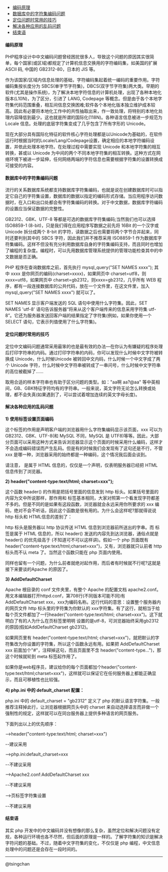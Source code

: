 <!-- TOC -->

- [编码原理](#编码原理)
- [数据库中的字符集编码问题](#数据库中的字符集编码问题)
- [定位问题时常用的技巧](#定位问题时常用的技巧)
- [解决各种应用的乱码问题](#解决各种应用的乱码问题)
- [结束语](#结束语)

<!-- /TOC -->
#### 编码原理 ####

PHP程序设计中中文编码问题曾经困扰很多人，导致这个问题的原因其实很简单，每个国家(或区域)都规定了计算机信息交换用的字符编码集，如美国的扩展 ASCII 码, 中国的 GB2312-80，日本的 JIS 等。

作为该国家/区域内信息处理的基础，字符编码集起着统一编码的重要作用。字符编码集按长度分为 SBCS(单字节字符集)，DBCS(双字节字符集)两大类。早期的软件(尤其是操作系统)，为了解决本地字符信息的计算机处理，出现了各种本地化版本(L10N)，为了区分，引进了 LANG, Codepage 等概念。但是由于各个本地字符集代码范围重叠，相互间信息交换困难;软件各个本地化版本独立维护成本较高。因此有必要将本地化工作中的共性抽取出来，作一致处理，将特别的本地化处理内容降低到最少。这也就是所谓的国际化(118N)。各种语言信息被进一步规范为 Locale 信息。处理的底层字符集变成了几乎包含了所有字形的 Unicode。

现在大部分具有国际化特征的软件核心字符处理都是以Unicode为基础的，在软件运行时根据当时的Locale/Lang/Codepage设置，确定相应的本地字符编码设置，并依此处理本地字符。在处理过程中需要实现 Unicode 和本地字符集的相互转换，甚或以 Unicode 为中间的两个不同本地字符集的相互转换。这种方式在网络环境下被进一步延伸，任何网络两端的字符信息也需要根据字符集的设置转换成可接受的内容。

#### 数据库中的字符集编码问题 ####

流行的关系数据库系统都支持数据库字符集编码，也就是说在创建数据库时可以指定它自己的字符集设置，数据库的数据以指定的编码形式存储。当应用程序访问数据时，在入口和出口处都会有字符集编码的转换。对于中文数据，数据库字符编码的设置应当保证数据的完整性。

GB2312、GBK、UTF-8 等都是可选的数据库字符集编码;当然我们也可以选择 ISO8859-1 (8-bit)，只是我们得在应用程序写数据之前先将 16Bit 的一个汉字或 Unicode 拆分成两个 8-bit 的字符，读数据之后也需要将两个字节合并起来，同时还要判别其中的 SBCS 字符，因此我们并不推荐采用 ISO8859-1 作为数据库字符集编码。这样不但没有充分利用数据库自身的字符集编码支持，而且同时也增加了编程的复杂度。编程时，可以先用数据库管理系统提供的管理功能检查其中的中文数据是否正确。

PHP 程序在查询数据库之前，首先执行 mysql_query("SET NAMES xxxx"); 其中 xxxx 是你网页的编码(charset=xxxx)，如果网页中 charset=utf8，则 xxxx=utf8，如果网页中 charset=gb2312，则xxxx=gb2312，几乎所有 WEB 程序，都有一段连接数据库的公共代码，放在一个文件里，在这文件里，加入 mysql_query("SET NAMES xxxx") 就可以了。

SET NAMES 显示客户端发送的 SQL 语句中使用什么字符集。因此，SET NAMES 'utf-8' 语句告诉服务器“将来从这个客户端传来的信息采用字符集 utf-8”。它还为服务器发送回客户端的结果指定了字符集(例如，如果你使用一个 SELECT 语句，它表示列值使用了什么字符集)。

#### 定位问题时常用的技巧 ####

定位中文编码问题通常采用最笨的也是最有效的办法―在你认为有嫌疑的程序处理后打印字符串的内码。通过打印字符串的内码，你可以发现什么时候中文字符被转换成 Unicode，什么时候Unicode 被转回中文内码，什么时候一个中文字成了两个 Unicode 字符，什么时候中文字符串被转成了一串问号，什么时候中文字符串的高位被截掉了……

取用合适的样本字符串也有助于区分问题的类型。如："aa啊 aa?@aa" 等中英相间，GB、GBK特征字符均有的字符串。一般来说，英文字符无论怎么转换或处理，都不会失真(如果遇到了，可以尝试着增加连续的英文字母长度)。

#### 解决各种应用的乱码问题 ####

**1) 使用标签设置页面编码**

这个标签的作用是声明客户端的浏览器用什么字符集编码显示该页面，xxx 可以为 GB2312、GBK、UTF-8(和 MySQL 不同，MySQL 是 UTF8)等等。因此，大部分页面可以采用这种方式来告诉浏览器显示这个页面的时候采用什么编码，这样才不会造成编码错误而产生乱码。但是有的时候我们会发现有了这句还是不行，不管 xxx 是哪一种，浏览器采用的始终都是一种编码，这个情况我后面会谈到。

请注意， 是属于 HTML 信息的，仅仅是一个声明，仅表明服务器已经把 HTML 信息传到了浏览器。

**2) header("content-type:text/html; charset=xxx");**

这个函数 header() 的作用是把括号里面的信息发到 http 标头。如果括号里面的内容为文中所说那样，那作用和 标签基本相同，大家对照第一个看发现字符都差不多的。但是不同的是如果有这段函数，浏览器就会永远采用你所要求的 xxx 编码，绝对不会不听话，因此这个函数是很有用的。为什么会这样呢?那就得说说 http 标头和 HTML信息的差别了：

http 标头是服务器以 http 协议传送 HTML 信息到浏览器前所送出的字串。而 标签是属于 HTML 信息的，所以 header() 发送的内容先到达浏览器，通俗点就是 header() 的优先级高于 (不知道可不可以这样讲)。假如一个 php 页面既有header("content-type:text/html;charset=xxx")，又有，浏览器就只认前者 http 标头而不认 meta 了。当然这个函数只能在 php 页面内使用。

同样也留有一个问题，为什么前者就绝对起作用，而后者有时候就不行呢?这就是接下来要谈的Apache 的原因了。

**3) AddDefaultCharset**

Apache 根目录的 conf 文件夹里，有整个 Apache 的配置文档 apache2.conf。　　用文本编辑器打开httpd.conf，第708行(不同版本可能不同)有 AddDefaultCharset xxx，xxx为编码名称。这行代码的意思：设置整个服务器内的网页文件 http 标头里的字符集为你默认的 xxx字符集。有了这行，就相当于给每个页文件都加了一行header("content-type:text/html; charset=xxx")。这下就明白了有的人为什么在页标签里明明 设置的是utf-8，可浏览器始终采用gb2312的原因(假如AddDefaultCharset gb2312)。

如果网页里有 header("content-type:text/html; charset=xxx")，就把默认的字符集改为你设置的字符集，所以这个函数永远有用。如果把 AddDefaultCharset xxx 前面加个"#"，注释掉这句，而且页面里不含 header("content-type…")，那这个时候就轮到 meta 标签起作用了。

如果你是web程序员，建议给你的每个页面都加个header("content-type:text/html;charset=xxx")，这样就可以保证它在任何服务器上都能正确显示，而且可移植性也比较强。

**4) php.ini 中的 default_charset 配置：**

php.ini 中的 default_charset = "gb2312" 定义了 php 的默认语言字符集。一般推荐注释掉此行，让浏览器根据网页头中的 charset 来自动选择语言而非做一个强制性的规定，这样就可以在同台服务器上提供多种语言的网页服务。

下面列出以上的优先顺序：

-->header("content-type:text/html; charset=xxx")

--建议采用

-->php.ini:default_charset=xxx

--不建议采用

-->Apache2.conf:AddDefaultCharset xxx

--不建议采用

-->页标签字符集设置

--不建议采用

#### 结束语 ####

其实 php 开发中的中文编码并没有想像的那么复杂，虽然定位和解决问题没有定规，各种运行环境也各不尽然，但后面的原理是一样的。了解字符集的知识是解决字符问题的基础。不过，随着中文字符集的变化，不仅仅是 php 编程，中文信息处理中的问题还是会存在一段时间的。

----
@tsingchan